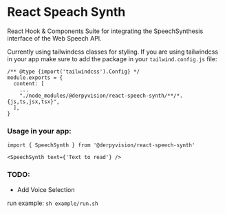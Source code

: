 # React Speach Synth

React Hook & Components Suite for integrating the SpeechSynthesis interface of the Web Speech API.

Currently using tailwindcss classes for styling. If you are using tailwindcss in your app make sure to add the package in your `tailwind.config.js` file:

```
/** @type {import('tailwindcss').Config} */
module.exports = {
  content: [
    ...
    "./node_modules/@derpyvision/react-speech-synth/**/*.{js,ts,jsx,tsx}",
  ],
}
```

### Usage in your app:

```
import { SpeechSynth } from '@derpyvision/react-speech-synth'

<SpeechSynth text={'Text to read'} />
```

### TODO:
+ Add Voice Selection

run example:
`sh example/run.sh`
